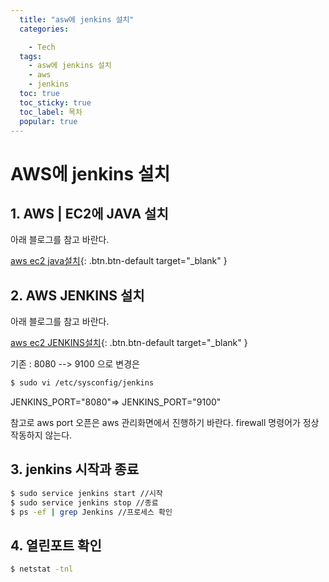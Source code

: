 ```yaml
---
  title: "asw에 jenkins 설치"
  categories:

    - Tech
  tags: 
    - asw에 jenkins 설치
    - aws
    - jenkins
  toc: true
  toc_sticky: true
  toc_label: 목차
  popular: true
---
```


# AWS에 jenkins 설치

## 1. AWS | EC2에  JAVA 설치
아래 블로그를 참고 바란다. 

[aws ec2 java설치](https://gaemi606.tistory.com/entry/AWS-EC2%EC%97%90-JAVA%EC%84%A4%EC%B9%98-%EB%B0%8F-%ED%99%98%EA%B2%BD%EB%B3%80%EC%88%98-%EC%84%A4%EC%A0%95){: .btn.btn-default target="_blank" }

## 2. AWS JENKINS 설치
아래 블로그를 참고 바란다. 

[aws ec2 JENKINS설치](https://goddaehee.tistory.com/82){: .btn.btn-default target="_blank" }

기존 : 8080 --> 9100 으로 변경은 
```bash
$ sudo vi /etc/sysconfig/jenkins
```
JENKINS_PORT="8080"=> JENKINS_PORT="9100" 

참고로 aws port 오픈은 aws 관리화면에서 진행하기 바란다. firewall 명령어가 정상작동하지 않는다.

## 3. jenkins 시작과 종료
```bash
$ sudo service jenkins start //시작
$ sudo service jenkins stop //종료
$ ps -ef | grep Jenkins //프로세스 확인
```
## 4. 열린포트 확인
```bash
$ netstat -tnl
```
